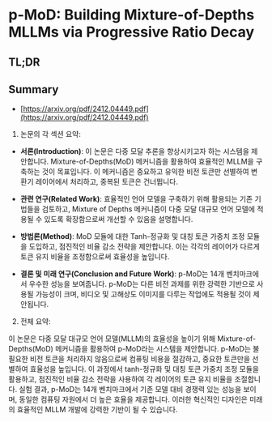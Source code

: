 # p-MoD: Building Mixture-of-Depths MLLMs via Progressive Ratio Decay
## TL;DR
## Summary
- [https://arxiv.org/pdf/2412.04449.pdf](https://arxiv.org/pdf/2412.04449.pdf)

1. 논문의 각 섹션 요약:

- **서론(Introduction)**: 이 논문은 다중 모달 추론을 향상시키고자 하는 시스템을 제안합니다. Mixture-of-Depths(MoD) 메커니즘을 활용하여 효율적인 MLLM을 구축하는 것이 목표입니다. 이 메커니즘은 중요하고 유익한 비전 토큰만 선별하여 변환기 레이어에서 처리하고, 중복된 토큰은 건너뜁니다.

- **관련 연구(Related Work)**: 효율적인 언어 모델을 구축하기 위해 활용되는 기존 기법들을 검토하고, Mixture of Depths 메커니즘이 다중 모달 대규모 언어 모델에 적용될 수 있도록 확장함으로써 개선할 수 있음을 설명합니다.

- **방법론(Method)**: MoD 모듈에 대한 Tanh-정규화 및 대칭 토큰 가중치 조정 모듈을 도입하고, 점진적인 비율 감소 전략을 제안합니다. 이는 각각의 레이어가 다르게 토큰 유지 비율을 조정함으로써 효율성을 높입니다.

- **결론 및 미래 연구(Conclusion and Future Work)**: p-MoD는 14개 벤치마크에서 우수한 성능을 보여줍니다. p-MoD는 다른 비전 과제를 위한 강력한 기반으로 사용될 가능성이 크며, 비디오 및 고해상도 이미지를 다루는 작업에도 적용될 것이 제안됩니다.

2. 전체 요약:

이 논문은 다중 모달 대규모 언어 모델(MLLM)의 효율성을 높이기 위해 Mixture-of-Depths(MoD) 메커니즘을 활용하여 p-MoD라는 시스템을 제안합니다. p-MoD는 불필요한 비전 토큰을 처리하지 않음으로써 컴퓨팅 비용을 절감하고, 중요한 토큰만을 선별하여 효율성을 높입니다. 이 과정에서 tanh-정규화 및 대칭 토큰 가중치 조정 모듈을 활용하고, 점진적인 비율 감소 전략을 사용하여 각 레이어의 토큰 유지 비율을 조절합니다. 실험 결과, p-MoD는 14개 벤치마크에서 기존 모델 대비 경쟁력 있는 성능을 보이며, 동일한 컴퓨팅 자원에서 더 높은 효율을 제공합니다. 이러한 혁신적인 디자인은 미래의 효율적인 MLLM 개발에 강력한 기반이 될 수 있습니다.